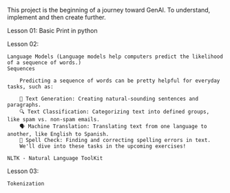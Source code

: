 
This project is the beginning of a journey toward GenAI.
To understand, implement and then create further.

Lesson 01: Basic Print in python

Lesson 02: 

    Language Models (Language models help computers predict the likelihood of a sequence of words.)
    Sequences 

        Predicting a sequence of words can be pretty helpful for everyday tasks, such as:

        📝 Text Generation: Creating natural-sounding sentences and paragraphs.
        🔍 Text Classification: Categorizing text into defined groups, like spam vs. non-spam emails.
        🗣️ Machine Translation: Translating text from one language to another, like English to Spanish.
        🚩 Spell Check: Finding and correcting spelling errors in text.
        We'll dive into these tasks in the upcoming exercises!
    
    NLTK - Natural Language ToolKit


Lesson 03: 

    Tokenization


